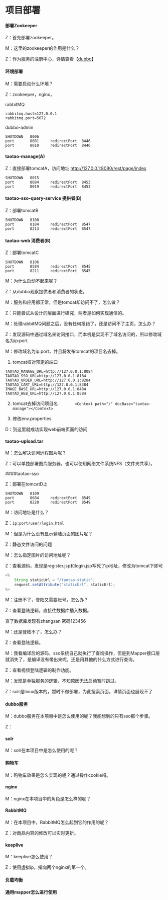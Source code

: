 # 项目部署

#### 部署Zookeeper   

Z：首先部署zookeeper。

M：这里的zookeeper的作用是什么？

Z：作为服务的注册中心，详情查看【[dubbo](dubbo.md)】   



#### 环境部署

M：需要启动什么环境？

Z：zookeeper，nginx，

rabbitMQ

```
rabbitmq.host=127.0.0.1
rabbitmq.port=5672
```

dubbo-admin

```
SHUTDOWN   8006
port	   8081		redirectPort  8446
port	   8010		redirectPort  8446
```

#### taotao-manage(A)

Z：直接部署tomcatA，访问地址 http://127.0.0.1:8080/rest/page/index  

```
SHUTDOWN   8015
port	   8084		redirectPort  8453
port	   8019		redirectPort  8453
```

#### taotao-sso-query-service     提供者(B)

Z：部署tomcatB

```
SHUTDOWN   8108
port	   8184		redirectPort  8547
port	   8213		redirectPort  8547
```

#### taotao-web    消费者(B)

Z：部署tomcatC

```
SHUTDOWN   8106
port	   8584		redirectPort  8545
port	   8211		redirectPort  8545
```

M：为什么启动不起来呢？

Z：从dubbo观察提供者和消费者的状态。

M：服务和应用都正常，但是tomcat却访问不了，怎么做？

Z：只能尝试从设计的层面进行研究，两者是如何实现通信的。

M：处理rabbitMQ问题之后，没有任何报错了，还是访问不了主页。怎么办？

Z：发现源码中通过域名来访问接口，而本机是实现不了域名访问的，所以修改域名为ip:port

M：修改域名为ip:port，并且将发布tomcat的项目名去掉。

1. tomcat校对预定的端口

```
TAOTAO_MANAGE_URL=http://127.0.0.1:8084
TAOTAO_SSO_URL=http://127.0.0.1:8184
TAOTAO_ORDER_URL=http://127.0.0.1:8284
TAOTAO_CART_URL=http://127.0.0.1:8384
IMAGE_BASE_URL=http://127.0.0.1:8484
TAOTAO_WEB_URL=http://127.0.0.1:8584
```

2. tomcat去掉访问项目名   ``		<Context path="/" docBase="taotao-manage"></Context>``  

3. 修改env.properties    

D：到这里就成功实现web前端页面的访问   

#### taotao-upload.tar

M：怎么解决访问远程图片呢？

Z：可以单独部署图片服务器，也可以使用网络文件系统NFS（文件夹共享）。

####taotao-sso  

Z：部署在tomcatD上

```  
SHUTDOWN   8109
port	   8684		redirectPort  8549
port	   8220		redirectPort  8549
```

M：访问地址是什么？

Z：``ip:port/user/login.html``

M：但是为什么没有显示登陆页面的图片呢？

Z：静态文件访问的问题

M：怎么指定图片的访问地址呢？

Z：查看源码，发现是register.jsp和login.jsp写死了ip地址，修改为tomcat下即可

```java
<%
	String staticUrl = "/taotao-static";
	request.setAttribute("staticUrl", staticUrl);
%>
```

M：注册不了，登陆又需要账号，怎么办？

Z：查看登陆逻辑，直接往数据库插入数据。

查了数据库发现有zhangsan   密码123456

M：还是登陆不了，怎么办？

Z：查看登陆逻辑。

M：我看编译后的源码，sso系统自己就执行了查询操作，但是到Mapper接口层就消失了，是编译没有带出来呢，还是用其他的什么方式进行查询。

Z：查看视频登陆逻辑的制作功能。

M：发现是单独服务的逻辑，不知原因无法启动暂时跳过。

Z：solr是linux版本的，暂时不做部署，为此搜索页面，详情页面也展现不了

#### dubbo服务   

M：dubbo服务在本项目中是怎么使用的呢？我能想到的只有sso那个步骤。   

Z：



#### solr

M：solr在本项目中是怎么使用的呢？





#### 购物车

M：购物车效果是怎么实现的呢？通过操作cookie吗。







#### nginx

M：nginx在本项目中的角色是怎么样的呢？







#### RabbitMQ

M：在本项目中，RabbitMQ怎么起到它的作用的呢？

Z：对商品内容的修改可以实时更新。   





#### keeplive

M：keeplive怎么使用？

Z：使用虚拟ip，指向两个nginx的第一个。



#### 负载均衡



#### 通用mapper怎么进行使用  























   



   









